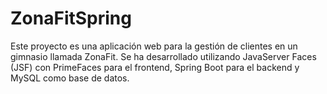 # ZonaFitSpring
Este proyecto es una aplicación web para la gestión de clientes en un gimnasio llamada ZonaFit. Se ha desarrollado utilizando JavaServer Faces (JSF) con PrimeFaces para el frontend, Spring Boot para el backend y MySQL como base de datos.
